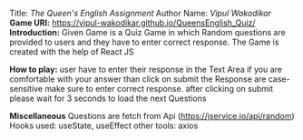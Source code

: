 Title: *The Queen's English Assignment*
Author Name: *Vipul Wakodikar*
**Game URl:** https://vipul-wakodikar.github.io/QueensEnglish_Quiz/
**Introduction:**
Given Game is a Quiz Game in which Random questions are provided to users and they have to enter correct response. The Game is created with the help of React JS

**How to play:**
 user have to enter their response in the Text Area if you are comfortable with your answer than click on submit the Response are case-sensitive make sure to enter correct response. after clicking on submit please wait for 3 seconds to load the next Questions

**Miscellaneous**
Questions are fetch from Api (https://jservice.io/api/random)
Hooks used: useState, useEffect
other tools: axios 





